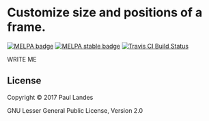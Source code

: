 # Customize size and positions of a frame.

[![MELPA badge][melpa-badge]][melpa-link] [![MELPA stable badge][melpa-stable-badge]][melpa-stable-link] [![Travis CI Build Status][travis-badge]][travis-link]

  [melpa-link]: https://melpa.org/#/frame-customize
  [melpa-stable-link]: https://stable.melpa.org/#/frame-customize
  [melpa-badge]: https://melpa.org/packages/frame-customize-badge.svg
  [melpa-stable-badge]: https://stable.melpa.org/packages/frame-customize-badge.svg
  [travis-link]: https://travis-ci.org/plandes/frame-customize
  [travis-badge]: https://travis-ci.org/plandes/frame-customize.svg?branch=master

WRITE ME


## License

Copyright © 2017 Paul Landes

GNU Lesser General Public License, Version 2.0
